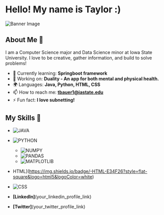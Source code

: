 # Hello! My name is Taylor :)

![Banner Image](https://i.pinimg.com/736x/78/c0/cc/78c0ccb0ca16b8e83d0f2c460a84bb44.jpg)

## About Me 🚀

I am a Computer Science major and Data Science minor at Iowa State University. I love to be creative, gather information, and build to solve problems!

- 🌱 Currently learning: **Springboot framework**
- 🔭 Working on: **Duality - An app for both mental and physical health.**
- 🌍 Languages: **Java, Python, HTML, CSS**
- 📫 How to reach me: **tbauer1@iastate.edu**
- ⚡ Fun fact: **I love subnetting!**

## My Skills 🧠

- ![JAVA](https://img.shields.io/badge/java-%23ED8B00.svg?style=for-the-badge&logo=openjdk&logoColor=white)
- ![PYTHON](https://img.shields.io/badge/Python-FFD43B?style=for-the-badge&logo=python&logoColor=blue)
  - ![NUMPY](https://img.shields.io/badge/Numpy-777BB4?style=for-the-badge&logo=numpy&logoColor=white)
  - ![PANDAS](https://img.shields.io/badge/Pandas-2C2D72?style=for-the-badge&logo=pandas&logoColor=white)
  - ![MATPLOTLIB](https://img.shields.io/badge/Matplotlib-%23ffffff.svg?style=for-the-badge&logo=Matplotlib&logoColor=black)
- HTML](https://img.shields.io/badge/-HTML-E34F26?style=flat-square&logo=html5&logoColor=white)
- ![CSS](https://img.shields.io/badge/-CSS-1572B6?style=flat-square&logo=css3&logoColor=white)



- **[LinkedIn]**(your_linkedin_profile_link)
- **[Twitter]**(your_twitter_profile_link)




<!---
t-comp/t-comp is a ✨ special ✨ repository because its `README.md` (this file) appears on your GitHub profile.
You can click the Preview link to take a look at your changes.
--->
